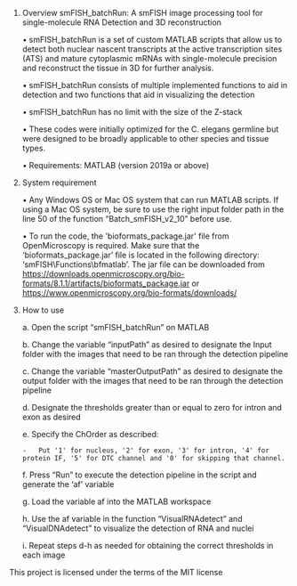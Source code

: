 1.	Overview
smFISH_batchRun: A smFISH image processing tool for single-molecule RNA Detection and 3D reconstruction

    •	smFISH_batchRun is a set of custom MATLAB scripts that allow us to detect both nuclear nascent transcripts at the active transcription sites (ATS) and mature cytoplasmic mRNAs with single-molecule precision and reconstruct the tissue in 3D for further analysis. 

      •	smFISH_batchRun consists of multiple implemented functions to aid in detection and two functions that aid in visualizing the detection

      •	 smFISH_batchRun has no limit with the size of the Z-stack

      •	These codes were initially optimized for the C. elegans germline but were designed to be broadly applicable to other species and tissue types.

      •	Requirements: MATLAB (version 2019a or above)

2.	System requirement

      •	Any Windows OS or Mac OS system that can run MATLAB scripts. If using a Mac OS system, be sure to use the right input folder path in the line 50 of the function “Batch_smFISH_v2_10” before use.

      •	To run the code, the 'bioformats_package.jar' file from OpenMicroscopy is required. Make sure that the ‘bioformats_package.jar’ file is located in the following directory: ‘smFISH\Functions\bfmatlab’. The jar file can be downloaded from https://downloads.openmicroscopy.org/bio-formats/8.1.1/artifacts/bioformats_package.jar or https://www.openmicroscopy.org/bio-formats/downloads/

3.	How to use

      a.	Open the script “smFISH_batchRun” on MATLAB

      b.	Change the variable “inputPath” as desired to designate the Input folder with the images that need to be ran through the detection pipeline 

      c.	Change the variable “masterOutputPath” as desired to designate the output folder with the images that need to be ran through the detection pipeline 

      d.	Designate the thresholds greater than or equal to zero for intron and exon as desired

      e.	Specify the ChOrder as described:

        -	Put '1' for nucleus, '2' for exon, '3' for intron, '4' for protein IF, '5' for DTC channel and '0' for skipping that channel. 

      f.	Press “Run” to execute the detection pipeline in the script and generate the ‘af’ variable

      g.	Load the variable af into the MATLAB workspace

      h.	Use the af variable in the function “VisualRNAdetect” and “VisualDNAdetect” to visualize the detection of RNA and nuclei 

      i.	Repeat steps d-h as needed for obtaining the correct thresholds in each image 

This project is licensed under the terms of the MIT license
